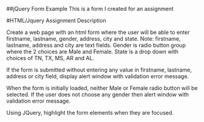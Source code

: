 ##jQuery Form Example
This is a form I created for an assignment

#HTML/Jquery Assignment Description

Create a web page with an html form where the user will be able to enter firstname, lastname, gender, address, city and state.
Note:  firstname, lastname, address and city are text fields. Gender is radio button group where the 2 choices are Male and Female. State is a drop down with choices of TN, TX, MS, AR and AL.

If the form is submitted without entering any value in firstname, lastname, address or city field, display alert window with validation error message.

When the form is initially loaded, neither Male or Female radio button will be selected. If the user does not choose any gender then alert window with validation error message.

Using JQuery, highlight the form elements when they are focused.
